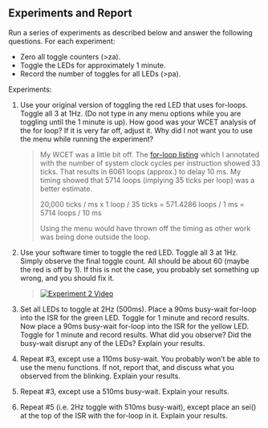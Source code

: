 Experiments and Report
----------------------
Run a series of experiments as described below and answer the following questions. For each experiment:

* Zero all toggle counters (>za).
* Toggle the LEDs for approximately 1 minute.
* Record the number of toggles for all LEDs (>pa).

Experiments:

1. Use your original version of toggling the red LED that uses for-loops. Toggle all 3 at 1Hz. (Do not type in any menu options while you are toggling until the 1 minute is up). How good was your WCET analysis of the for loop? If it is very far off, adjust it. Why did I not want you to use the menu while running the experiment?

	> My WCET was a little bit off. The [for-loop listing](bare-for-loop_annotated-2.lss "Listing") 
	> which I annotated with the number of system clock cycles per instruction showed 33 ticks. That
	> results in 6061 loops (approx.) to delay 10 ms. My timing showed that 5714 loops (implying 
	> 35 ticks per loop) was a better estimate.
	>
	> 20,000 ticks / ms x 1 loop / 35 ticks =  571.4286 loops / 1 ms = 5714 loops / 10 ms
	> 
	> Using the menu would have thrown off the timing as other work was being done outside the loop.

2. Use your software timer to toggle the red LED. Toggle all 3 at 1Hz. Simply observe the final toggle count. All should be about 60 (maybe the red is off by 1). If this is not the case, you probably set something up wrong, and you should fix it.

	> [![Experiment 2 Video](http://img.youtube.com/vi/xwaJ2xWF5oY/0.jpg)](http://www.youtube.com/watch?v=xwaJ2xWF5oY)
	>

3. Set all LEDs to toggle at 2Hz (500ms). Place a 90ms busy-wait for-loop into the ISR for the green LED. Toggle for 1 minute and record results. Now place a 90ms busy-wait for-loop into the ISR for the yellow LED. Toggle for 1 minute and record results. What did you observe? Did the busy-wait disrupt any of the LEDs? Explain your results.

4. Repeat #3, except use a 110ms busy-wait. You probably won’t be able to use the menu functions. If not, report that, and discuss what you observed from the blinking. Explain your results.

5. Repeat #3, except use a 510ms busy-wait. Explain your results.

6. Repeat #5 (i.e. 2Hz toggle with 510ms busy-wait), except place an sei() at the top of the ISR with the for-loop in it. Explain your results.